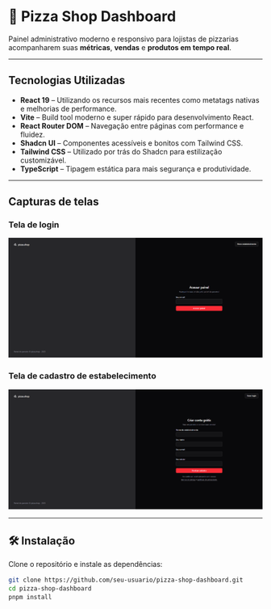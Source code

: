 # 🍕 Pizza Shop Dashboard

Painel administrativo moderno e responsivo para lojistas de pizzarias acompanharem suas **métricas**, **vendas** e **produtos em tempo real**.

---

## Tecnologias Utilizadas

- **React 19** – Utilizando os recursos mais recentes como metatags nativas e melhorias de performance.
- **Vite** – Build tool moderno e super rápido para desenvolvimento React.
- **React Router DOM** – Navegação entre páginas com performance e fluidez.
- **Shadcn UI** – Componentes acessíveis e bonitos com Tailwind CSS.
- **Tailwind CSS** – Utilizado por trás do Shadcn para estilização customizável.
- **TypeScript** – Tipagem estática para mais segurança e produtividade.

---

## Capturas de telas

### Tela de login

![Tela de login](./public/previews/sign-in.png)

### Tela de cadastro de estabelecimento

![Tela de cadastro](./public/previews/sign-up.png)

---

## 🛠️ Instalação

Clone o repositório e instale as dependências:

```bash
git clone https://github.com/seu-usuario/pizza-shop-dashboard.git
cd pizza-shop-dashboard
pnpm install
```
